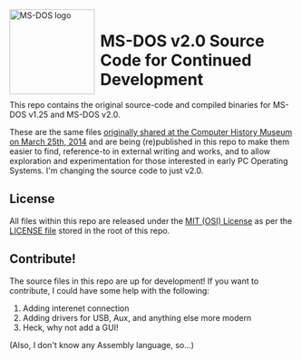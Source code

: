 <img width="150" height="150" align="left" style="float: left; margin: 0 10px 0 0;" alt="MS-DOS logo" src="https://github.com/Microsoft/MS-DOS/blob/master/msdos-logo.png">   

# MS-DOS v2.0 Source Code for Continued Development
This repo contains the original source-code and compiled binaries for MS-DOS v1.25 and MS-DOS v2.0.

These are the same files [originally shared at the Computer History Museum on March 25th, 2014]( http://www.computerhistory.org/atchm/microsoft-ms-dos-early-source-code/) and are being (re)published in this repo to make them easier to find, reference-to in external writing and works, and to allow exploration and experimentation for those interested in early PC Operating Systems. I'm changing the source code to just v2.0. 

## License
All files within this repo are released under the [MIT (OSI) License]( https://en.wikipedia.org/wiki/MIT_License) as per the [LICENSE file](/LICENSE.md) stored in the root of this repo.

## Contribute!
The source files in this repo are up for development! If you want to contribute, I could have some help with the following: 

1. Adding interenet connection
2. Adding drivers for USB, Aux, and anything else more modern
3. Heck, why not add a GUI!

(Also, I don't know any Assembly language, so...)
